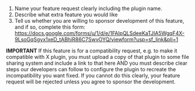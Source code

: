 1. Name your feature request clearly including the plugin name.
2. Describe what extra feature you would like
3. Tell us whether you are willing to sponsor development of this feature, and if so, complete this form: https://docs.google.com/forms/u/1/d/e/1FAIpQLSdeeKaTJIA5WgqF4X-9LsoGqSgyx1xeD_tABhiR86C7SwvOYQ/viewform?usp=sf_link&pli=1

**IMPORTANT**
If this feature is for a compatibility request, e.g. to make it compatible with X plugin, you must upload a copy of that plugin to some file sharing system and include a link to that here AND you must describe clear steps our developers can follow to configure the plugin to recreate the incompatibility you want fixed. If you cannot do this clearly, your feature request will be rejected unless you agree to sponsor the development.
